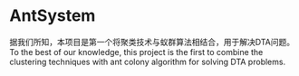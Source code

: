 # AntSystem
据我们所知，本项目是第一个将聚类技术与蚁群算法相结合，用于解决DTA问题。
To the best of our knowledge, this project is the first to combine the clustering techniques with ant colony algorithm for solving DTA problems.
